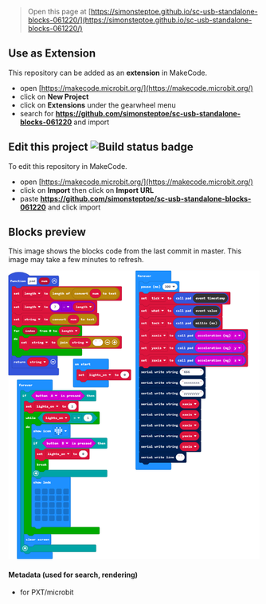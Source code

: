 
> Open this page at [https://simonsteptoe.github.io/sc-usb-standalone-blocks-061220/](https://simonsteptoe.github.io/sc-usb-standalone-blocks-061220/)

## Use as Extension

This repository can be added as an **extension** in MakeCode.

* open [https://makecode.microbit.org/](https://makecode.microbit.org/)
* click on **New Project**
* click on **Extensions** under the gearwheel menu
* search for **https://github.com/simonsteptoe/sc-usb-standalone-blocks-061220** and import

## Edit this project ![Build status badge](https://github.com/simonsteptoe/sc-usb-standalone-blocks-061220/workflows/MakeCode/badge.svg)

To edit this repository in MakeCode.

* open [https://makecode.microbit.org/](https://makecode.microbit.org/)
* click on **Import** then click on **Import URL**
* paste **https://github.com/simonsteptoe/sc-usb-standalone-blocks-061220** and click import

## Blocks preview

This image shows the blocks code from the last commit in master.
This image may take a few minutes to refresh.

![A rendered view of the blocks](https://github.com/simonsteptoe/sc-usb-standalone-blocks-061220/raw/master/.github/makecode/blocks.png)

#### Metadata (used for search, rendering)

* for PXT/microbit
<script src="https://makecode.com/gh-pages-embed.js"></script><script>makeCodeRender("{{ site.makecode.home_url }}", "{{ site.github.owner_name }}/{{ site.github.repository_name }}");</script>

